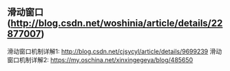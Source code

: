## 滑动窗口(http://blog.csdn.net/woshinia/article/details/22877007)

滑动窗口机制详解1: http://blog.csdn.net/cjsycyl/article/details/9699239
滑动窗口机制详解2: https://my.oschina.net/xinxingegeya/blog/485650
